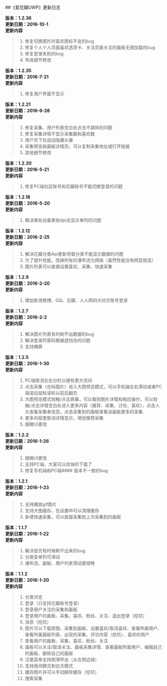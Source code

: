 ﻿##《爱花瓣UWP》更新日志

**版本：1.2.36**  
**更新日期：2016-10-1**  
**更新内容**  
> 1. 修复切换图片时喜欢图标不变的bug
> 2. 修复个人个人页面喜欢选项卡、关注页面关注的画板无限加载的bug
> 3. 修复登录失败的bug
> 4. 布局细节修改  

  
**版本：1.2.35**  
**更新日期：2016-7-21**  
**更新内容**  
> 1. 修复用户界面不显示  

  
**版本：1.2.21**  
**更新日期：2016-6-28**  
**更新内容**  
> 1. 修复采集、用户列表空白处点击不跳转的问题
> 2. 修复采集详情不显示采集数和喜欢数
> 3. 用户页下拉自动隐藏头像
> 4. 采集预览和画板详情页，可以复制采集地址或打开链接
> 5. 其他细节修改  

  
**版本：1.2.20**  
**更新日期：2016-5-21**  
**更新内容**  
> 1. 修复PC端社区账号和花瓣账号不能切换登录的问题  

  
**版本：1.2.18**  
**更新日期：2016-5-20**  
**更新内容**  
> 1. 解决某些设备某些dpi会显示单列的问题  

  
**版本：1.2.12**  
**更新日期：2016-2-25**  
**更新内容**  
> 1. 解决花瓣分类Api更新导致分类不能显示数据的问题
> 2. 为了提升性能，改掉所有的瀑布流为网格（虽然性能没有明显提高）
> 3. 图片列表可以直接设置喜欢、采集、快速采集  

  
**版本：1.2.9**  
**更新日期：2016-2-20**  
**更新内容**  
> 1. 增加新浪微博、QQ、豆瓣、人人网四大社交账号登录  

  
**版本：1.2.7**  
**更新日期：2016-2-2**  
**更新内容**  
> 1. 解决图片列表有时刷不出数据的bug
> 2. 解决登录时密码框被遮挡住的问题
> 3. 支持横屏  

  
**版本：1.2.5**  
**更新日期：2016-1-30**  
**更新内容**  
> 1. PC端取消左右分栏以便有更大空间
> 2. 点击采集（也叫图片）进入大图预览模式，可以手机端左右滑动或者PC端滚动鼠标滚轮以前后翻页
> 3. 大图预览模式轻触/点击屏幕，可以看到图片详情和相应操作，可以轻触/点击详情空白处进入更多内容（推荐、采集、讨论、喜欢），点击人头查看采集者信息，点击采集到的画板查看该画板更多的采集.
> 4. 更多内容里取消详情显示，增加推荐采集
> 5. 细微UI更改  

  
**版本：1.2.2**  
**更新日期：2016-1-26**  
**更新内容**  
> 1. 细微UI更改
> 2. 支持PC端，大家可以欢快的下载了
> 3. 修复手机端和PC端#### 版本不一致的bug  

  
**版本：1.2.1**  
**更新日期：2016-1-23**  
**更新内容**  
> 1. 支持播放gif图片
> 2. 支持大图缓存，在设置中可以清理缓存
> 3. 新增快速采集，可以直接采集到上次采集到的画板  

  
**版本：1.1.7**  
**更新日期：2016-1-22**  
**更新内容**  
> 1. 解决首页有时候刷不出来的bug
> 2. 分类变单列可滑动
> 3. 瀑布流、画板、用户列表滑动更顺畅  

  
**版本：1.1.2**  
**更新日期：2016-1-20**  
**更新内容**  
> 1. 分类浏览
> 2. 登录（只支持花瓣账号登录）
> 3. 登录用户关注的采集和画板
> 4. 登录用户的画板、采集、喜欢、粉丝、关注、退出登录（挖坑）
> 5. 消息（挖坑）
> 6. 图片可以下载原图、采集到画板、设置喜欢/取消喜欢、查看所属用户、查看所属画板列表、出现的采集、评论内容（挖坑）、喜欢的用户
> 7. 查看用户的画板、采集、喜欢、粉丝、关注
> 8. 画板可以关注/取消关注、画板采集详情、查看画板所属用户、编辑自己的画板、删除自己的画板
> 9. 汉堡菜单支持侧滑呼出（从左侧边缘）
> 10. 支持夜间模式和白天模式
> 11. 缓存图片并可以手动删除缓存（挖坑）
> 12. 搜索采集